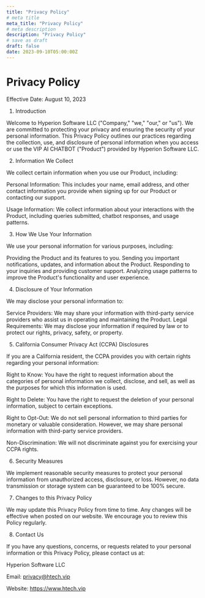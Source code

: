 ```yaml
---
title: "Privacy Policy"
# meta title
meta_title: "Privacy Policy"
# meta description
description: "Privacy Policy"
# save as draft
draft: false
date: 2023-09-10T05:00:00Z
---
```

# Privacy Policy

Effective Date: August 10, 2023

1. Introduction

Welcome to Hyperion Software LLC ("Company," "we," "our," or "us"). We are committed to protecting your privacy and ensuring the security of your personal information. This Privacy Policy outlines our practices regarding the collection, use, and disclosure of personal information when you access or use the VIP AI CHATBOT ("Product") provided by Hyperion Software LLC.

2. Information We Collect

We collect certain information when you use our Product, including:

Personal Information: This includes your name, email address, and other contact information you provide when signing up for our Product or contacting our support.

Usage Information: We collect information about your interactions with the Product, including queries submitted, chatbot responses, and usage patterns.

3. How We Use Your Information

We use your personal information for various purposes, including:

Providing the Product and its features to you.
Sending you important notifications, updates, and information about the Product.
Responding to your inquiries and providing customer support.
Analyzing usage patterns to improve the Product's functionality and user experience.

4. Disclosure of Your Information

We may disclose your personal information to:

Service Providers: We may share your information with third-party service providers who assist us in operating and maintaining the Product.
Legal Requirements: We may disclose your information if required by law or to protect our rights, privacy, safety, or property.

5. California Consumer Privacy Act (CCPA) Disclosures

If you are a California resident, the CCPA provides you with certain rights regarding your personal information:

Right to Know: You have the right to request information about the categories of personal information we collect, disclose, and sell, as well as the purposes for which this information is used.

Right to Delete: You have the right to request the deletion of your personal information, subject to certain exceptions.

Right to Opt-Out: We do not sell personal information to third parties for monetary or valuable consideration. However, we may share personal information with third-party service providers.

Non-Discrimination: We will not discriminate against you for exercising your CCPA rights.

6. Security Measures

We implement reasonable security measures to protect your personal information from unauthorized access, disclosure, or loss. However, no data transmission or storage system can be guaranteed to be 100% secure.

7. Changes to this Privacy Policy

We may update this Privacy Policy from time to time. Any changes will be effective when posted on our website. We encourage you to review this Policy regularly.

8. Contact Us

If you have any questions, concerns, or requests related to your personal information or this Privacy Policy, please contact us at:

Hyperion Software LLC

Email: privacy@htech.vip

Website: https://www.htech.vip

